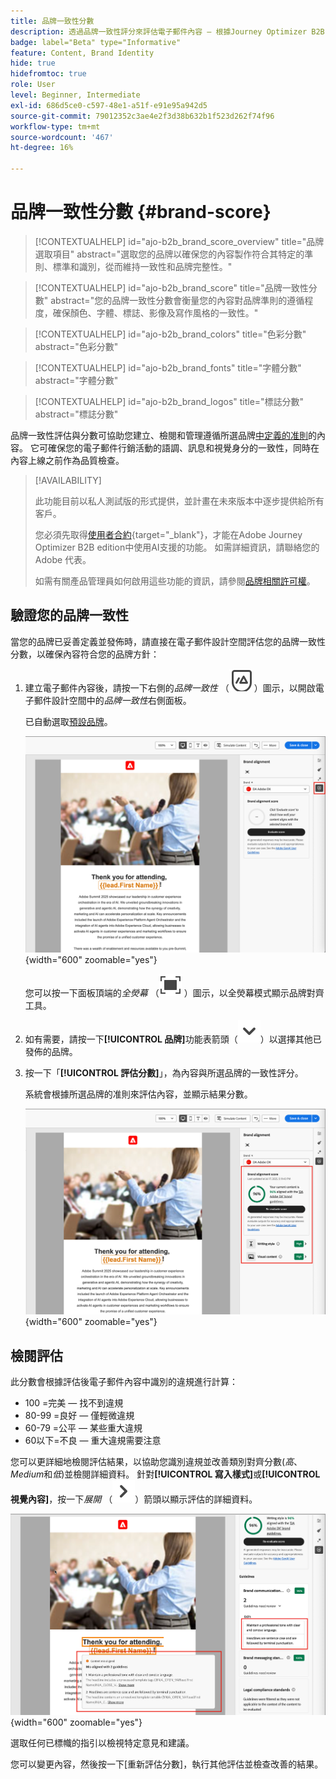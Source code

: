 ```yaml
---
title: 品牌一致性分數
description: 透過品牌一致性評分來評估電子郵件內容 — 根據Journey Optimizer B2B edition中的品牌方針驗證顏色、字型、標誌和撰寫風格。
badge: label="Beta" type="Informative"
feature: Content, Brand Identity
hide: true
hidefromtoc: true
role: User
level: Beginner, Intermediate
exl-id: 686d5ce0-c597-48e1-a51f-e91e95a942d5
source-git-commit: 79012352c3ae4e2f3d38b632b1f523d262f74f96
workflow-type: tm+mt
source-wordcount: '467'
ht-degree: 16%

---
```


# 品牌一致性分數 {#brand-score}

>[!CONTEXTUALHELP]
>id="ajo-b2b_brand_score_overview"
>title="品牌選取項目"
>abstract="選取您的品牌以確保您的內容製作符合其特定的準則、標準和識別，從而維持一致性和品牌完整性。"

>[!CONTEXTUALHELP]
>id="ajo-b2b_brand_score"
>title="品牌一致性分數"
>abstract="您的品牌一致性分數會衡量您的內容對品牌準則的遵循程度，確保顏色、字體、標誌、影像及寫作風格的一致性。"

>[!CONTEXTUALHELP]
>id="ajo-b2b_brand_colors"
>title="色彩分數"
>abstract="色彩分數"

>[!CONTEXTUALHELP]
>id="ajo-b2b_brand_fonts"
>title="字體分數"
>abstract="字體分數"

>[!CONTEXTUALHELP]
>id="ajo-b2b_brand_logos"
>title="標誌分數"
>abstract="標誌分數"

品牌一致性評估與分數可協助您建立、檢閱和管理遵循所選品牌[中定義的准則](./brands-manage-create.md#brand-definitions)的內容。 它可確保您的電子郵件行銷活動的語調、訊息和視覺身分的一致性，同時在內容上線之前作為品質檢查。

>[!AVAILABILITY]
>
>此功能目前以私人測試版的形式提供，並計畫在未來版本中逐步提供給所有客戶。
>
>您必須先取得[使用者合約](https://www.adobe.com/tw/legal/licenses-terms/adobe-dx-gen-ai-user-guidelines.html){target="_blank"}，才能在Adobe Journey Optimizer B2B edition中使用AI支援的功能。 如需詳細資訊，請聯絡您的 Adobe 代表。
>
>如需有關產品管理員如何啟用這些功能的資訊，請參閱[品牌相關許可權](./brands-overview.md#brand-related-permissions)。

## 驗證您的品牌一致性

當您的品牌已妥善定義並發佈時，請直接在電子郵件設計空間評估您的品牌一致性分數，以確保內容符合您的品牌方針：

1. 建立電子郵件內容後，請按一下右側的&#x200B;_品牌一致性_ （![品牌一致性圖示](../assets/do-not-localize/icon-brand-compliance.svg) ）圖示，以開啟電子郵件設計空間中的&#x200B;_品牌一致性_&#x200B;右側面板。

   已自動選取[預設品牌](./brands-manage-create.md#default-brand)。

   ![存取品牌對齊工具](./assets/brands-alignment-sidebar.png){width="600" zoomable="yes"}

   您可以按一下面板頂端的&#x200B;_全熒幕_ （![全熒幕圖示](../assets/do-not-localize/icon-full-screen.svg) ）圖示，以全熒幕模式顯示品牌對齊工具。

1. 如有需要，請按一下&#x200B;**[!UICONTROL 品牌]**&#x200B;功能表箭頭（![向下箭頭](../assets/do-not-localize/icon-down-menu.svg)）以選擇其他已發佈的品牌。

1. 按一下「**[!UICONTROL 評估分數]**」，為內容與所選品牌的一致性評分。

   系統會根據所選品牌的准則來評估內容，並顯示結果分數。

   ![品牌一致性評估分數](./assets/brands-alignment-evaluation.png){width="600" zoomable="yes"}

## 檢閱評估

此分數會根據評估後電子郵件內容中識別的違規進行計算：

* 100 =完美 — 找不到違規
* 80-99 =良好 — 僅輕微違規
* 60-79 =公平 — 某些重大違規
* 60以下=不良 — 重大違規需要注意

您可以更詳細地檢閱評估結果，以協助您識別違規並改善類別對齊分數(_高_、_Medium_&#x200B;和&#x200B;_低_)並檢閱詳細資料。 針對&#x200B;**[!UICONTROL 寫入樣式]**&#x200B;或&#x200B;**[!UICONTROL 視覺內容]**，按一下&#x200B;_展開_ （![展開箭頭](../assets/do-not-localize/icon-expand-right.svg)）箭頭以顯示評估的詳細資料。

![品牌一致性評估詳細資料](./assets/brands-alignment-evaluation-details.png){width="600" zoomable="yes"}

選取任何已標幟的指引以檢視特定意見和建議。

您可以變更內容，然後按一下[重新評估分數] **&#x200B;**，執行其他評估並檢查改善的結果。
